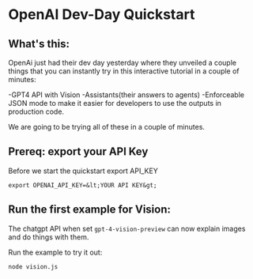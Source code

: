 # OpenAI Dev-Day Quickstart


## What's this:

OpenAi just had their dev day yesterday where they unveiled a couple things that you can instantly try in this interactive tutorial in a couple of minutes:

-GPT4 API with Vision
-Assistants(their answers to agents)
-Enforceable JSON mode to make it easier for developers to use the outputs in production code.

We are going to be trying all of these in a couple of minutes.

## Prereq: export your API Key


Before we start the quickstart export API_KEY

```
export OPENAI_API_KEY=&lt;YOUR API KEY&gt;
```


## Run the first example for Vision:

The chatgpt API when set <code>gpt-4-vision-preview</code> can now explain images and do things with them.

Run the example to try it out:

```
node vision.js
```

